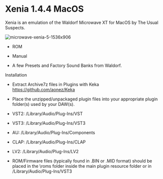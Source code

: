 # Xenia 1.4.4 MacOS

Xenia is an emulation of the Waldorf Microwave XT for MacOS by The Usual Suspects.

![microwave-xenia-5-1536x906](https://github.com/user-attachments/assets/80eb4509-da18-40f5-8560-04b803f0bc7a)

- ROM

- Manual

- A few Presets and Factory Sound Banks from Waldorf.

Installation

- Extract Archive7z files in Plugins with Keka https://github.com/aonez/Keka

- Place the unzipped/unpackaged plugin files into your appropriate plugin folder(s) used by your DAW(s).

- VST2:    /Library/Audio/Plug-Ins/VST

- VST3:    /Library/Audio/Plug-Ins/VST3

- AU:      /Library/Audio/Plug-Ins/Components

- CLAP:    /Library/Audio/Plug-Ins/CLAP

- LV2:     /Library/Audio/Plug-Ins/LV2

- ROM/Firmware files (typically found in .BIN or .MID format) should be placed in the \roms folder inside the main plugin resource folder or in /Library/Audio/Plug-Ins/VST3
